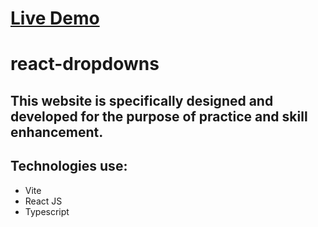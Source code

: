 # [Live Demo](https://react-dropdowns.vercel.app/)

# react-dropdowns

## This website is specifically designed and developed for the purpose of practice and skill enhancement.

## Technologies use:
- Vite 
- React JS
- Typescript
